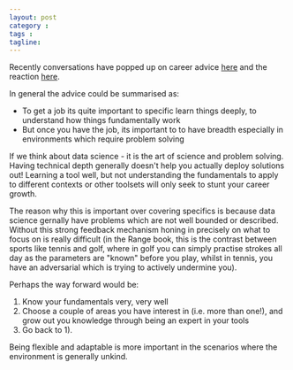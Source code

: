 ```yaml
---
layout: post
category : 
tags : 
tagline: 
---
```


Recently conversations have popped up on career advice [here](https://twitter.com/id_aa_carmack/status/1339777933871865857) and the reaction [here](https://news.ycombinator.com/item?id=25465579). 

In general the advice could be summarised as:

*  To get a job its quite important to specific learn things deeply, to understand how things fundamentally work
*  But once you have the job, its important to to have breadth especially in environments which require problem solving

If we think about data science - it is the art of science and problem solving. Having technical depth generally doesn't help you actually deploy solutions out! Learning a tool well, but not understanding the fundamentals to apply to different contexts or other toolsets will only seek to stunt your career growth.

The reason why this is important over covering specifics is because data science gernally have problems which are not well bounded or described. Without this strong feedback mechanism honing in precisely on what to focus on is really difficult (in the Range book, this is the contrast between sports like tennis and golf, where in golf you can simply practise strokes all day as the parameters are "known" before you play, whilst in tennis, you have an adversarial which is trying to actively undermine you).

Perhaps the way forward would be:

1.  Know your fundamentals very, very well
2.  Choose a couple of areas you have interest in (i.e. more than one!), and grow out you knowledge through being an expert in your tools
3.  Go back to 1). 

Being flexible and adaptable is more important in the scenarios where the environment is generally unkind.
